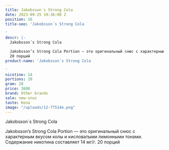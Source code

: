 ```yaml
---
title: Jakobsson´s Strong Cola
date: 2023-09-25 19:36:00 Z
position: 16
title-seo: 'Jakobsson´s Strong Cola

'
descr: |-
  Jakobsson´s Strong Cola

  Jakobsson’s Strong Cola Portion — это оригинальный снюс с характерным вкусом колы и кисловатыми лимонными тонами. Содержание никотина составляет 14 мг/г.
  20 порций
product-name: 'Jakobsson´s Strong Cola

'
nicotine: 14
portions: 20
gram: 20
price: 3600
brand: Other brands
sale: new-snus
taste: Кола
image: "/uploads/12-77514e.png"
---
```


Jakobsson´s Strong Cola

Jakobsson’s Strong Cola Portion — это оригинальный снюс с характерным вкусом колы и кисловатыми лимонными тонами. Содержание никотина составляет 14 мг/г.
20 порций